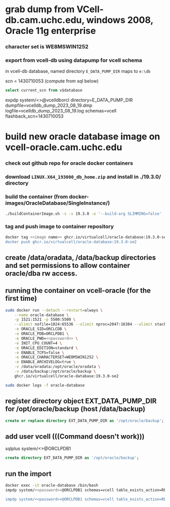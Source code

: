 # grab dump from VCell-db.cam.uchc.edu, windows 2008, Oracle 11g enterprise
### character set is WE8MSWIN1252

### export from vcell-db using datapump for vcell schema
in vcell-db database, named directory ```E_DATA_PUMP_DIR``` maps to ```e:\db```

scn = 1430710053 (compute from sql below)
```sql 
select current_scn from v$database
```
expdp system/<<password>>@vcelldborcl directory=E_DATA_PUMP_DIR dumpfile=vcelldb_dump_2023_08_19.dmp logfile=vcelldb_dump_2023_08_19.log schemas=vcell flashback_scn=1430710053

# build new oracle database image on vcell-oracle.cam.uchc.edu

### check out github repo for oracle docker containers
### download ```LINUX.X64_193000_db_home.zip``` and install in ./19.3.0/ directory
### build the container (from docker-images/OracleDatabase/SingleInstance/)

```bash
./buildContainerImage.sh -s -v 19.3.0 -o '--build-arg SLIMMING=false'
```
### tag and push image to container repository
```bash
docker tag <<image name>> ghcr.io/virtualcell/oracle-database:19.3.0-se2
docker push ghcr.io/virtualcell/oracle-database:19.3.0-se2
```

## create /data/oradata, /data/backup directories and set permissions to allow container oracle/dba rw access.

## running the container on vcell-oracle (for the first time)
```bash
sudo docker run --detach --restart=always \
    --name oracle-database \
    -p 1521:1521 -p 5500:5500 \
    --ulimit nofile=1024:65536 --ulimit nproc=2047:16384 --ulimit stack=10485760:33554432 --ulimit memlock=3221225472 \
    -e ORACLE_SID=ORCLCDB \
    -e ORACLE_PDB=ORCLPDB1 \
    -e ORACLE_PWD=<<password>> \
    -e INIT_CPU_COUNT=4 \
    -e ORACLE_EDITION=standard \
    -e ENABLE_TCPS=false \
    -e ORACLE_CHARACTERSET=WE8MSWIN1252 \
    -e ENABLE_ARCHIVELOG=true \
    -v /data/oradata:/opt/oracle/oradata \
    -v /data/backup:/opt/oracle/backup \
    ghcr.io/virtualcell/oracle-database:19.3.0-se2
```

```bash
sudo docker logs -f oracle-database
```

## register directory object EXT_DATA_PUMP_DIR for /opt/oracle/backup (host /data/backup)
```sql
create or replace directory EXT_DATA_PUMP_DIR as '/opt/oracle/backup';
```

## add user vcell (((Command doesn't work)))
sqlplus system/<<password>>@ORCLPDB1
```sql
create directory EXT_DATA_PUMP_DIR as '/opt/oracle/backup';
```

## run the import
```bash
docker exec -it oracle-database /bin/bash
impdp system/<<password>>@ORCLPDB1 schemas=vcell table_exists_action=REPLACE directory=EXT_DATA_PUMP_DIR dumpfile=FRMDEV2ORCL_VCELL_2023_08_19_17_05_08.DMP logfile=FRMDEV2ORCL_VCELL_2023_08_19_17_05_08.log

impdp system/<<password>>@ORCLPDB1 schemas=vcell table_exists_action=REPLACE directory=EXT_DATA_PUMP_DIR dumpfile=FRMDEV2ORCL_VCELL_2023_08_19_17_05_08.DMP logfile=FRMDEV2ORCL_VCELL_2023_08_19_17_05_08.log.3
```

